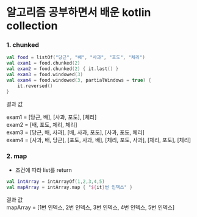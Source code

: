 # 알고리즘 공부하면서 배운 kotlin collection 

### 1. chunked
``` kotlin
val food = listOf("당근", "배", "사과", "포도", "체리")
val exam1 = food.chunked(2)
val exam2 = food.chunked(2) { it.last() }
val exam3 = food.windowed(3)
val exam4 = food.windowed(3, partialWindows = true) {
    it.reversed()
}
```
결과 값

exam1 = [당근, 배], [사과, 포도], [체리]  
exam2 = [배, 포도, 체리, 체리]  
exam3 = [당근, 배, 사과], [배, 사과, 포도], [사과, 포도, 체리]  
exam4 = [사과, 배, 당근], [포도, 사과, 배], [체리, 포도, 사과], [체리, 포도], [체리]  

### 2. map
 - 조건에 따라 list를 return 
``` kotlin
val intArray = intArrayOf(1,2,3,4,5)
val mapArray = intArray.map { "${it}번 인덱스" }
```
결과 값  
mapArray = [1번 인덱스, 2번 인덱스, 3번 인덱스, 4번 인덱스, 5번 인덱스]
